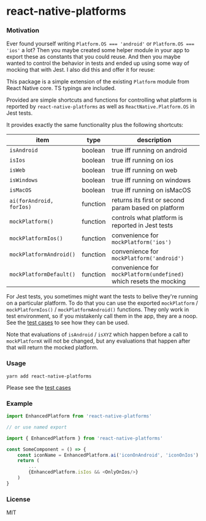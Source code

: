 # react-native-platforms

### Motivation

Ever found yourself writing `Platform.OS === 'android'` or `Platform.OS === 'ios'` a lot? Then you maybe created some helper module in your app to export these as constants that you could reuse. And then you maybe wanted to control the behavior in tests and ended up using some way of mocking that with Jest. I also did this and offer it for reuse:

This package is a simple extension of the existing `Platform` module from React Native core. TS typings are included.

Provided are simple shortcuts and functions for controlling what platform is reported by `react-native-platforms` as well as `ReactNative.Platform.OS` in Jest tests.

It provides exactly the same functionality plus the following shortcuts:

| item                     | type     | description                                                        |
| ------------------------ | -------- | ------------------------------------------------------------------ |
| `isAndroid`              | boolean  | true iff running on android                                        |
| `isIos`                  | boolean  | true iff running on ios                                            |
| `isWeb`                  | boolean  | true iff running on web                                            |
| `isWindows`              | boolean  | true iff running on windows                                        |
| `isMacOS`                | boolean  | true iff running on isMacOS                                        |
| `ai(forAndroid, forIos)` | function | returns its first or second param based on platform                |
| `mockPlatform()`         | function | controls what platform is reported in Jest tests                   |
| `mockPlatformIos()`      | function | convenience for `mockPlatform('ios')`                              |
| `mockPlatformAndroid()`  | function | convenience for `mockPlatform('android')`                          |
| `mockPlatformDefault()`  | function | convenience for `mockPlatform(undefined)` which resets the mocking |

For Jest tests, you sometimes might want the tests to belive they're running on a particular platform. To do that you can use the exported `mockPlatform` / `mockPlatformIos()` / `mockPlatformAndroid()` functions. They only work in test environment, so if you mistakenly call them in the app, they are a noop. See the [test cases](./src/__tests__/index.test.ts) to see how they can be used.

Note that evaluations of `isAndroid` / `isXYZ` which happen before a call to `mockPlatformX` will not be changed, but any evaluations that happen after that will return the mocked platform.

### Usage

`yarn add react-native-platforms`

Please see the [test cases](./src/__tests__/index.test.ts)

### Example

```js
import EnhancedPlatform from 'react-native-platforms'

// or use named export

import { EnhancedPlatform } from 'react-native-platforms'

const SomeComponent = () => {
    const iconName = EnhancedPlatform.ai('iconOnAndroid', 'iconOnIos')
    return (
        ...
        {EnhancedPlatform.isIos && <OnlyOnIos/>}
    )
}
```

### License

MIT
